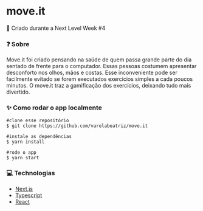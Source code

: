 # move.it
🚀 Criado durante a Next Level Week #4

### ❓ Sobre
Move.it foi criado pensando na saúde de quem passa grande parte do dia sentado de frente para o computador. Essas pessoas costumem apresentar desconforto nos olhos, mãos e costas. Esse inconveniente pode ser facilmente evitado se forem executados exercícios simples a cada poucos minutos. O move.it traz a gamificação dos exercícios, deixando tudo mais divertido.

### ✨ Como rodar o app localmente

```
#clone esse repositório
$ git clone https://github.com/varelabeatriz/move.it

#instale as dependências
$ yarn install

#rode o app
$ yarn start

```

### 💻 Technologias

- [Next.js](https://nextjs.org/)
- [Typescript](https://www.typescriptlang.org/)
- [React](https://pt-br.reactjs.org/)
